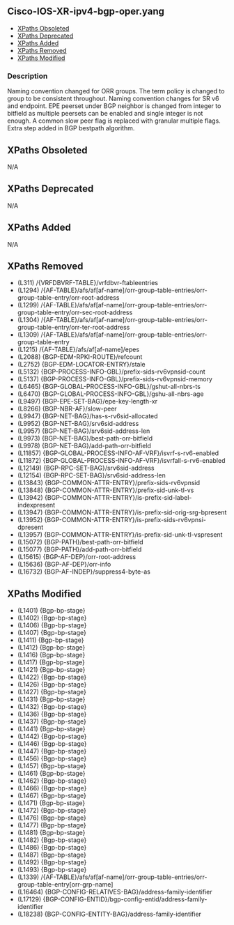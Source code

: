 ## Cisco-IOS-XR-ipv4-bgp-oper.yang

- [XPaths Obsoleted](#xpaths-obsoleted)
- [XPaths Deprecated](#xpaths-deprecated)
- [XPaths Added](#xpaths-added)
- [XPaths Removed](#xpaths-removed)
- [XPaths Modified](#xpaths-modified)

### Description

Naming convention changed for ORR groups. The term policy is changed to group to be consistent throughout. Naming convention changes for SR v6 and endpoint. EPE peerset under BGP neighbor is changed from integer to bitfield as multiple peersets can be enabled and single integer is not enough. A common slow peer flag is replaced with granular multiple flags. Extra step added in BGP bestpath algorithm.

## XPaths Obsoleted

N/A

## XPaths Deprecated

N/A

## XPaths Added

N/A

## XPaths Removed

- (L311)	/{VRFDBVRF-TABLE}/vrfdbvr-ftableentries
- (L1294)	/{AF-TABLE}/afs/af[af-name]/orr-group-table-entries/orr-group-table-entry/orr-root-address
- (L1299)	/{AF-TABLE}/afs/af[af-name]/orr-group-table-entries/orr-group-table-entry/orr-sec-root-address
- (L1304)	/{AF-TABLE}/afs/af[af-name]/orr-group-table-entries/orr-group-table-entry/orr-ter-root-address
- (L1309)	/{AF-TABLE}/afs/af[af-name]/orr-group-table-entries/orr-group-table-entry
- (L1215)	/{AF-TABLE}/afs/af[af-name]/epes
- (L2088)	{BGP-EDM-RPKI-ROUTE}/refcount
- (L2752)	{BGP-EDM-LOCATOR-ENTRY}/stale
- (L5132)	{BGP-PROCESS-INFO-GBL}/prefix-sids-rv6vpnsid-count
- (L5137)	{BGP-PROCESS-INFO-GBL}/prefix-sids-rv6vpnsid-memory
- (L6465)	{BGP-GLOBAL-PROCESS-INFO-GBL}/gshut-all-nbrs-ts
- (L6470)	{BGP-GLOBAL-PROCESS-INFO-GBL}/gshu-all-nbrs-age
- (L9497)	{BGP-EPE-SET-BAG}/epe-key-length-xr
- (L8266)	{BGP-NBR-AF}/slow-peer
- (L9947)	{BGP-NET-BAG}/has-s-rv6sid-allocated
- (L9952)	{BGP-NET-BAG}/srv6sid-address
- (L9957)	{BGP-NET-BAG}/srv6sid-address-len
- (L9973)	{BGP-NET-BAG}/best-path-orr-bitfield
- (L9978)	{BGP-NET-BAG}/add-path-orr-bitfield
- (L11857)	{BGP-GLOBAL-PROCESS-INFO-AF-VRF}/isvrf-s-rv6-enabled
- (L11872)	{BGP-GLOBAL-PROCESS-INFO-AF-VRF}/isvrfall-s-rv6-enabled
- (L12149)	{BGP-RPC-SET-BAG}/srv6sid-address
- (L12154)	{BGP-RPC-SET-BAG}/srv6sid-address-len
- (L13843)	{BGP-COMMON-ATTR-ENTRY}/prefix-sids-rv6vpnsid
- (L13848)	{BGP-COMMON-ATTR-ENTRY}/prefix-sid-unk-tl-vs
- (L13942)	{BGP-COMMON-ATTR-ENTRY}/is-prefix-sid-label-indexpresent
- (L13947)	{BGP-COMMON-ATTR-ENTRY}/is-prefix-sid-orig-srg-bpresent
- (L13952)	{BGP-COMMON-ATTR-ENTRY}/is-prefix-sids-rv6vpnsi-dpresent
- (L13957)	{BGP-COMMON-ATTR-ENTRY}/is-prefix-sid-unk-tl-vspresent
- (L15072)	{BGP-PATH}/best-path-orr-bitfield
- (L15077)	{BGP-PATH}/add-path-orr-bitfield
- (L15615)	{BGP-AF-DEP}/orr-root-address
- (L15636)	{BGP-AF-DEP}/orr-info
- (L16732)	{BGP-AF-INDEP}/suppress4-byte-as

## XPaths Modified

- (L1401)	{Bgp-bp-stage}
- (L1402)	{Bgp-bp-stage}
- (L1406)	{Bgp-bp-stage}
- (L1407)	{Bgp-bp-stage}
- (L1411)	{Bgp-bp-stage}
- (L1412)	{Bgp-bp-stage}
- (L1416)	{Bgp-bp-stage}
- (L1417)	{Bgp-bp-stage}
- (L1421)	{Bgp-bp-stage}
- (L1422)	{Bgp-bp-stage}
- (L1426)	{Bgp-bp-stage}
- (L1427)	{Bgp-bp-stage}
- (L1431)	{Bgp-bp-stage}
- (L1432)	{Bgp-bp-stage}
- (L1436)	{Bgp-bp-stage}
- (L1437)	{Bgp-bp-stage}
- (L1441)	{Bgp-bp-stage}
- (L1442)	{Bgp-bp-stage}
- (L1446)	{Bgp-bp-stage}
- (L1447)	{Bgp-bp-stage}
- (L1456)	{Bgp-bp-stage}
- (L1457)	{Bgp-bp-stage}
- (L1461)	{Bgp-bp-stage}
- (L1462)	{Bgp-bp-stage}
- (L1466)	{Bgp-bp-stage}
- (L1467)	{Bgp-bp-stage}
- (L1471)	{Bgp-bp-stage}
- (L1472)	{Bgp-bp-stage}
- (L1476)	{Bgp-bp-stage}
- (L1477)	{Bgp-bp-stage}
- (L1481)	{Bgp-bp-stage}
- (L1482)	{Bgp-bp-stage}
- (L1486)	{Bgp-bp-stage}
- (L1487)	{Bgp-bp-stage}
- (L1492)	{Bgp-bp-stage}
- (L1493)	{Bgp-bp-stage}
- (L1339)	/{AF-TABLE}/afs/af[af-name]/orr-group-table-entries/orr-group-table-entry[orr-grp-name]
- (L16464)	{BGP-CONFIG-RELATIVES-BAG}/address-family-identifier
- (L17129)	{BGP-CONFIG-ENTID}/bgp-config-entid/address-family-identifier
- (L18238)	{BGP-CONFIG-ENTITY-BAG}/address-family-identifier

